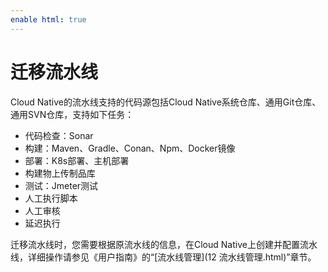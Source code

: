 ```yaml
---
enable html: true
---
```

# 迁移流水线

Cloud Native的流水线支持的代码源包括Cloud Native系统仓库、通用Git仓库、通用SVN仓库，支持如下任务：
* 代码检查：Sonar
* 构建：Maven、Gradle、Conan、Npm、Docker镜像
* 部署：K8s部署、主机部署
* 构建物上传制品库
* 测试：Jmeter测试
* 人工执行脚本
* 人工审核
* 延迟执行

迁移流水线时，您需要根据原流水线的信息，在Cloud Native上创建并配置流水线，详细操作请参见《用户指南》的“[流水线管理](12 流水线管理.html)”章节。